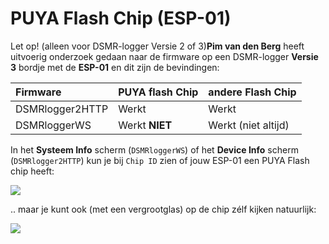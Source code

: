 # PUYA Flash Chip \(ESP-01\)

Let op! \(alleen voor DSMR-logger Versie 2 of 3\)**Pim van den Berg** heeft uitvoerig onderzoek gedaan naar de firmware op een DSMR-logger **Versie 3** bordje met de **ESP-01** en dit zijn de bevindingen:

| Firmware | PUYA flash Chip | andere Flash Chip |
| :--- | :--- | :--- |
| DSMRlogger2HTTP | Werkt | Werkt |
| DSMRloggerWS | Werkt **NIET** | Werkt \(niet altijd\) |

In het **Systeem Info** scherm \(`DSMRloggerWS`\) of het **Device Info** scherm \(`DSMRlogger2HTTP`\) kun je bij `Chip ID` zien of jouw ESP-01 een PUYA Flash chip heeft:

![](https://mrwheel.github.io/DSMRloggerWS/img/DSMR-logger_PUYAchip.png)

.. maar je kunt ook \(met een vergrootglas\) op de chip zélf kijken natuurlijk:

![](https://mrwheel.github.io/DSMRloggerWS/img/PUYAflashChip.jpg)

